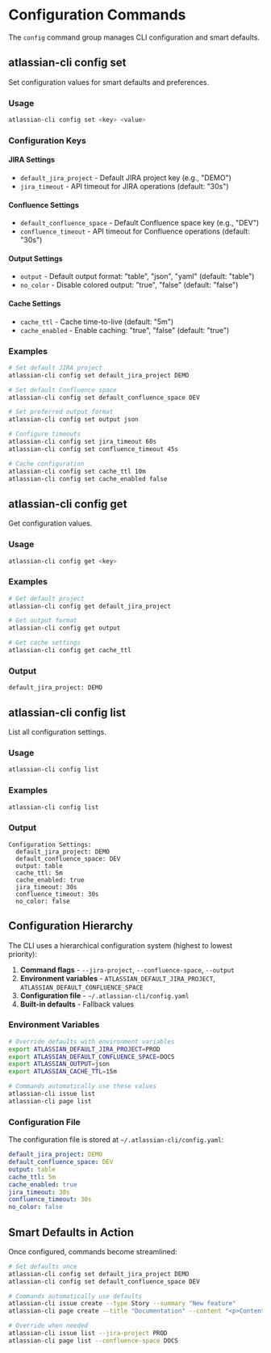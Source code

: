 # Configuration Commands

The `config` command group manages CLI configuration and smart defaults.

## atlassian-cli config set

Set configuration values for smart defaults and preferences.

### Usage

```bash
atlassian-cli config set <key> <value>
```

### Configuration Keys

#### JIRA Settings
- `default_jira_project` - Default JIRA project key (e.g., "DEMO")
- `jira_timeout` - API timeout for JIRA operations (default: "30s")

#### Confluence Settings  
- `default_confluence_space` - Default Confluence space key (e.g., "DEV")
- `confluence_timeout` - API timeout for Confluence operations (default: "30s")

#### Output Settings
- `output` - Default output format: "table", "json", "yaml" (default: "table")
- `no_color` - Disable colored output: "true", "false" (default: "false")

#### Cache Settings
- `cache_ttl` - Cache time-to-live (default: "5m")
- `cache_enabled` - Enable caching: "true", "false" (default: "true")

### Examples

```bash
# Set default JIRA project
atlassian-cli config set default_jira_project DEMO

# Set default Confluence space
atlassian-cli config set default_confluence_space DEV

# Set preferred output format
atlassian-cli config set output json

# Configure timeouts
atlassian-cli config set jira_timeout 60s
atlassian-cli config set confluence_timeout 45s

# Cache configuration
atlassian-cli config set cache_ttl 10m
atlassian-cli config set cache_enabled false
```

## atlassian-cli config get

Get configuration values.

### Usage

```bash
atlassian-cli config get <key>
```

### Examples

```bash
# Get default project
atlassian-cli config get default_jira_project

# Get output format
atlassian-cli config get output

# Get cache settings
atlassian-cli config get cache_ttl
```

### Output

```
default_jira_project: DEMO
```

## atlassian-cli config list

List all configuration settings.

### Usage

```bash
atlassian-cli config list
```

### Examples

```bash
atlassian-cli config list
```

### Output

```
Configuration Settings:
  default_jira_project: DEMO
  default_confluence_space: DEV
  output: table
  cache_ttl: 5m
  cache_enabled: true
  jira_timeout: 30s
  confluence_timeout: 30s
  no_color: false
```

## Configuration Hierarchy

The CLI uses a hierarchical configuration system (highest to lowest priority):

1. **Command flags** - `--jira-project`, `--confluence-space`, `--output`
2. **Environment variables** - `ATLASSIAN_DEFAULT_JIRA_PROJECT`, `ATLASSIAN_DEFAULT_CONFLUENCE_SPACE`
3. **Configuration file** - `~/.atlassian-cli/config.yaml`
4. **Built-in defaults** - Fallback values

### Environment Variables

```bash
# Override defaults with environment variables
export ATLASSIAN_DEFAULT_JIRA_PROJECT=PROD
export ATLASSIAN_DEFAULT_CONFLUENCE_SPACE=DOCS
export ATLASSIAN_OUTPUT=json
export ATLASSIAN_CACHE_TTL=15m

# Commands automatically use these values
atlassian-cli issue list
atlassian-cli page list
```

### Configuration File

The configuration file is stored at `~/.atlassian-cli/config.yaml`:

```yaml
default_jira_project: DEMO
default_confluence_space: DEV
output: table
cache_ttl: 5m
cache_enabled: true
jira_timeout: 30s
confluence_timeout: 30s
no_color: false
```

## Smart Defaults in Action

Once configured, commands become streamlined:

```bash
# Set defaults once
atlassian-cli config set default_jira_project DEMO
atlassian-cli config set default_confluence_space DEV

# Commands automatically use defaults
atlassian-cli issue create --type Story --summary "New feature"
atlassian-cli page create --title "Documentation" --content "<p>Content</p>"

# Override when needed
atlassian-cli issue list --jira-project PROD
atlassian-cli page list --confluence-space DOCS
```